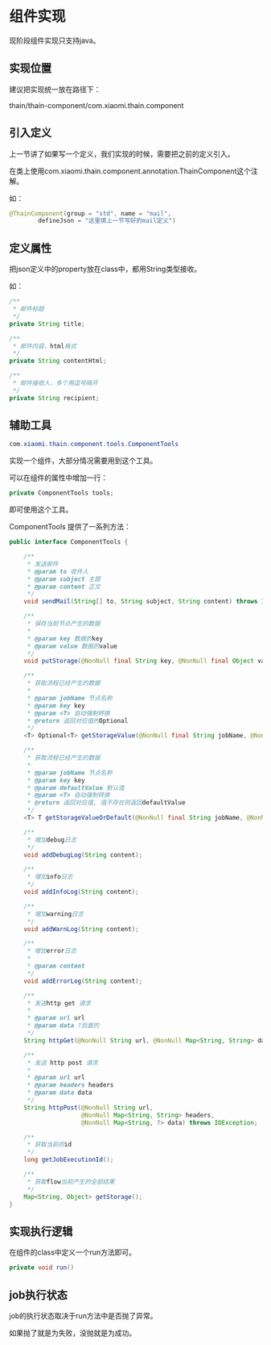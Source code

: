 <!--
 Copyright (c) 2019, Xiaomi, Inc.  All rights reserved.
 This source code is licensed under the Apache License Version 2.0, which
 can be found in the LICENSE file in the root directory of this source tree.
-->

# 组件实现

现阶段组件实现只支持java。

## 实现位置

建议把实现统一放在路径下：

thain/thain-component/com.xiaomi.thain.component

## 引入定义

上一节讲了如果写一个定义，我们实现的时候，需要把之前的定义引入。

在类上使用com.xiaomi.thain.component.annotation.ThainComponent这个注解。

如：

```java
@ThainComponent(group = "std", name = "mail",
        defineJson = "这里填上一节写好的mail定义")
```

## 定义属性

把json定义中的property放在class中，都用String类型接收。

如：

```java
/**
 * 邮件标题
 */
private String title;

/**
 * 邮件内容，html格式
 */
private String contentHtml;

/**
 * 邮件接收人，多个用逗号隔开
 */
private String recipient;
```

## 辅助工具

```java
com.xiaomi.thain.component.tools.ComponentTools
```

实现一个组件，大部分情况需要用到这个工具。

可以在组件的属性中增加一行：

```java
private ComponentTools tools;
```

即可使用这个工具。

ComponentTools 提供了一系列方法：

```java
public interface ComponentTools {

    /**
     * 发送邮件
     * @param to 收件人
     * @param subject 主题
     * @param content 正文
     */
    void sendMail(String[] to, String subject, String content) throws IOException, MessagingException;

    /**
     * 保存当前节点产生的数据
     *
     * @param key 数据的key
     * @param value 数据的value
     */
    void putStorage(@NonNull final String key, @NonNull final Object value);

    /**
     * 获取流程已经产生的数据
     *
     * @param jobName 节点名称
     * @param key key
     * @param <T> 自动强制转换
     * @return 返回对应值的Optional
     */
    <T> Optional<T> getStorageValue(@NonNull final String jobName, @NonNull final String key);

    /**
     * 获取流程已经产生的数据
     *
     * @param jobName 节点名称
     * @param key key
     * @param defaultValue 默认值
     * @param <T> 自动强制转换
     * @return 返回对应值, 值不存在则返回defaultValue
     */
    <T> T getStorageValueOrDefault(@NonNull final String jobName, @NonNull final String key, @NonNull final T defaultValue);

    /**
     * 增加debug日志
     */
    void addDebugLog(String content);

    /**
     * 增加info日志
     */
    void addInfoLog(String content);

    /**
     * 增加warning日志
     */
    void addWarnLog(String content);

    /**
     * 增加error日志
     *
     * @param content
     */
    void addErrorLog(String content);

    /**
     * 发送http get 请求
     *
     * @param url url
     * @param data ?后面的
     */
    String httpGet(@NonNull String url, @NonNull Map<String, String> data) throws IOException;

    /**
     * 发送 http post 请求
     *
     * @param url url
     * @param headers headers
     * @param data data
     */
    String httpPost(@NonNull String url,
                    @NonNull Map<String, String> headers,
                    @NonNull Map<String, ?> data) throws IOException;

    /**
     * 获取当前的id
     */
    long getJobExecutionId();

    /**
     * 获取flow当前产生的全部结果
     */
    Map<String, Object> getStorage();
}
```

## 实现执行逻辑

在组件的class中定义一个run方法即可。

```java
private void run()
```

## job执行状态

job的执行状态取决于run方法中是否抛了异常。

如果抛了就是为失败，没抛就是为成功。
